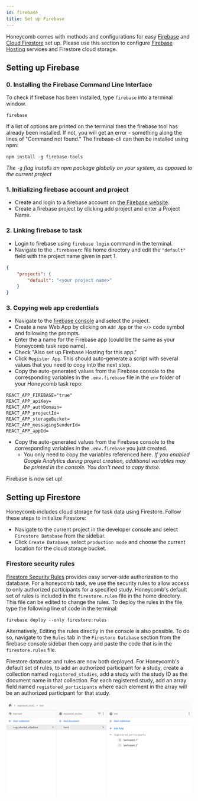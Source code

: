 ```yaml
---
id: firebase
title: Set up Firebase
---
```


Honeycomb comes with methods and configurations for easy [Firebase](https://firebase.google.com/) and [Cloud Firestore](https://firebase.google.com/docs/firestore) set up. Please use this section to configure [Firebase Hosting](https://firebase.google.com/docs/hosting) services and Firestore cloud storage.

## Setting up Firebase

### 0. Installing the Firebase Command Line Interface

To check if firebase has been installed, type `firebase` into a terminal window.

```shell
firebase
```

If a list of options are printed on the terminal then the firebase tool has already been installed. If not, you will get an error - something along the lines of "Command not found." The firebase-cli can then be installed using npm:

```shell
npm install -g firebase-tools
```

_The `-g` flag installs an npm package globally on your system, as opposed to the current project_

### 1. Initializing firebase account and project

- Create and login to a firebase account on [the Firebase website](https://firebase.google.com/).
- Create a firebase project by clicking add project and enter a Project Name.

### 2. Linking firebase to task

- Login to firebase using `firebase login` command in the terminal.
- Navigate to the `.firebaserc` file home directory and edit the `"default"` field with the project name given in part 1.

```json
{
    "projects": {
        "default": "<your project name>"
    }
}
```

### 3. Copying web app credentials

- Navigate to the [firebase console](https://console.firebase.google.com/) and select the project.
- Create a new Web App by clicking on `Add App` or the `</>` code symbol and following the prompts.
- Enter the a name for the Firebase app (could be the same as your Honeycomb task repo name).
- Check "Also set up Firebase Hosting for this app."
- Click `Register App`. This should auto-generate a script with several values that you need to copy into the next step.
- Copy the auto-generated values from the Firebase console to the corresponding variables in the `.env.firebase` file in the `env` folder of your Honeycomb task repo:

```text
REACT_APP_FIREBASE="true"
REACT_APP_apiKey=
REACT_APP_authDomain=
REACT_APP_projectId=
REACT_APP_storageBucket=
REACT_APP_messagingSenderId=
REACT_APP_appId=
```

- Copy the auto-generated values from the Firebase console to the corresponding variables in the `.env.firebase` you just created.
  - You only need to copy the variables referenced here. _If you enabled Google Analytics during project creation, additional variables may be printed in the console. You don't need to copy those._

Firebase is now set up!

## Setting up Firestore

Honeycomb includes cloud storage for task data using Firestore. Follow these steps to initialize Firestore:

- Navigate to the current project in the developer console and select `Firestore Database` from the sidebar.
- Click `Create Database`, select `production mode` and choose the current location for the cloud storage bucket.

### Firestore security rules

[Firestore Security Rules](https://firebase.google.com/docs/firestore/security/get-started) provides easy server-side authorization to the database. For a honeycomb task, we use the security rules to allow access to only authorized participants for a specified study. Honeycomb's default set of rules is included in the `firestore.rules` file in the home directory. This file can be edited to change the rules. To deploy the rules in the file, type the following line of code in the terminal:

```shell
firebase deploy --only firestore:rules
```

Alternatively, Editing the rules directly in the console is also possible. To do so, navigate to the `Rules` tab in the `Firestore Database` section from the firebase console sidebar then copy and paste the code that is in the `firestore.rules` file.

Firestore database and rules are now both deployed. For Honeycomb's default set of rules, to add an authorized participant for a study, create a collection named `registered_studies`, add a study with the study ID as the document name in that collection. For each registered study, add an array field named `registered_participants` where each element in the array will be an authorized participant for that study.

![Example Task](assets/test-task.png)
